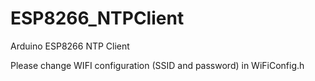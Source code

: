 # ESP8266_NTPClient
Arduino ESP8266 NTP Client

Please change WIFI configuration (SSID and password) in WiFiConfig.h
